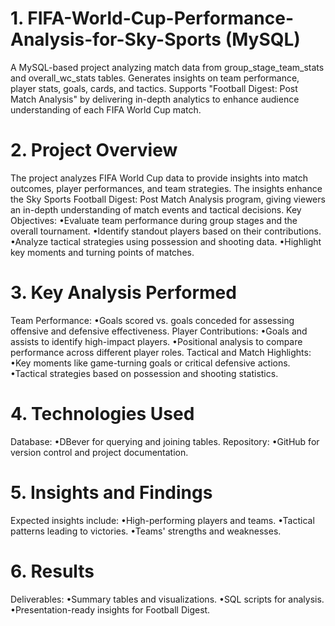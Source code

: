 # 1. FIFA-World-Cup-Performance-Analysis-for-Sky-Sports (MySQL)
A MySQL-based project analyzing match data from group_stage_team_stats and overall_wc_stats tables. Generates insights on team performance, 
player stats, goals, cards, and tactics. Supports "Football Digest: Post Match Analysis" by delivering in-depth analytics to enhance 
audience understanding of each FIFA World Cup match.
# 2. Project Overview
The project analyzes FIFA World Cup data to provide insights into match outcomes, player performances, and team strategies. The insights 
enhance the Sky Sports Football Digest: Post Match Analysis program, giving viewers an in-depth understanding of match events and 
tactical decisions.
 Key Objectives:
 •Evaluate team performance during group stages and the overall tournament.
 •Identify standout players based on their contributions.
 •Analyze tactical strategies using possession and shooting data.
 •Highlight key moments and turning points of matches.
# 3. Key Analysis Performed
 Team Performance: 
 •Goals scored vs. goals conceded for assessing offensive and defensive effectiveness.
 Player Contributions: 
 •Goals and assists to identify high-impact players. 
 •Positional analysis to compare performance across different player roles.
 Tactical and Match Highlights: 
 •Key moments like game-turning goals or critical defensive actions.
 •Tactical strategies based on possession and shooting statistics.
# 4. Technologies Used
 Database: 
 •DBever for querying and joining tables.
 Repository: 
 •GitHub for version control and project documentation.
# 5. Insights and Findings
 Expected insights include: 
 •High-performing players and teams. 
 •Tactical patterns leading to victories.
 •Teams' strengths and weaknesses.
# 6. Results
 Deliverables: 
 •Summary tables and visualizations. 
 •SQL scripts for analysis. 
 •Presentation-ready insights for Football Digest.
